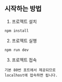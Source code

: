 ## 시작하는 방법

1. 프로젝트 설치
```bash
npm install
```

2. 프로젝트 실행
```bash
npm run dev
```

3. 프로젝트 접속
```
기본 80번 포트에서 제공되므로
localhost에 접속하면 됩니다.
```